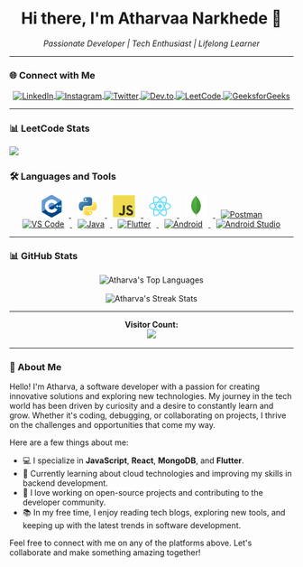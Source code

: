 <h1 align="center">Hi there, I'm Atharvaa Narkhede 👋</h1>


<p align="center">
  <em>Passionate Developer | Tech Enthusiast | Lifelong Learner</em>
</p>

---

### 🌐 Connect with Me

<p align="center">
  <a href="https://www.linkedin.com/in/atharva-narkhede-3095b024a/" target="_blank">
    <img align="center" src="https://img.icons8.com/fluent/48/000000/linkedin.png" alt="LinkedIn" height="40" width="40"/>
  </a>
  <a href="https://www.instagram.com/atharva__narkhede" target="_blank">
    <img align="center" src="https://img.icons8.com/fluent/48/000000/instagram-new.png" alt="Instagram" height="40" width="40"/>
  </a>
  <a href="https://twitter.com/AtharvaNarkhed9" target="_blank">
    <img align="center" src="https://img.icons8.com/fluent/48/000000/twitter.png" alt="Twitter" height="40" width="40"/>
  </a>
  <a href="https://dev.to/atharvanarkhede" target="_blank">
    <img align="center" src="https://media.dev.to/cdn-cgi/image/quality=100/https://dev-to-uploads.s3.amazonaws.com/uploads/logos/resized_logo_UQww2soKuUsjaOGNB38o.png" alt="Dev.to" height="40" width="40"/>
  </a>
  <a href="https://leetcode.com/u/atharva-narkhede/" target="_blank">
    <img align="center" src="https://img.icons8.com/?size=120&id=wDGo581Ea5Nf&format=png" alt="LeetCode" height="40" width="40"/>
  </a>
  <a href="https://www.geeksforgeeks.org/user/atharvahneb/" target="_blank">
    <img align="center" src="https://img.icons8.com/?size=154&id=AbQBhN9v62Ob&format=png" alt="GeeksforGeeks" height="40" width="40"/>
  </a>
</p>

---

### 📊 LeetCode Stats

![](https://leetcard.jacoblin.cool/atharva-narkhede?theme=dark&font=Syne%20Mono)

### 🛠️ Languages and Tools

<p align="center">
  <a href="https://www.w3schools.com/cpp/" target="_blank" rel="noreferrer">
    <img src="https://raw.githubusercontent.com/devicons/devicon/master/icons/cplusplus/cplusplus-original.svg" alt="C++" width="40" height="40" style="margin: 0 10px;"/>
  </a>
  <a href="https://www.python.org" target="_blank" rel="noreferrer">
    <img src="https://raw.githubusercontent.com/devicons/devicon/master/icons/python/python-original.svg" alt="Python" width="40" height="40" style="margin: 0 10px;"/>
  </a>
  <a href="https://developer.mozilla.org/en-US/docs/Web/JavaScript" target="_blank" rel="noreferrer">
    <img src="https://raw.githubusercontent.com/devicons/devicon/master/icons/javascript/javascript-original.svg" alt="JavaScript" width="40" height="40" style="margin: 0 10px;"/>
  </a>
  <a href="https://reactjs.org/" target="_blank" rel="noreferrer">
    <img src="https://raw.githubusercontent.com/devicons/devicon/master/icons/react/react-original.svg" alt="React" width="40" height="40" style="margin: 0 10px;"/>
  </a>
  <a href="https://www.mongodb.com/" target="_blank" rel="noreferrer">
    <img src="https://raw.githubusercontent.com/devicons/devicon/master/icons/mongodb/mongodb-original.svg" alt="MongoDB" width="40" height="40" style="margin: 0 10px;"/>
  </a>
  <a href="https://www.postman.com/" target="_blank" rel="noreferrer">
    <img src="https://res.cloudinary.com/postman/image/upload/t_team_logo/v1629869194/team/2893aede23f01bfcbd2319326bc96a6ed0524eba759745ed6d73405a3a8b67a8" alt="Postman" width="40" height="40" style="margin: 0 10px;"/>
  </a>
  <a href="https://code.visualstudio.com/" target="_blank" rel="noreferrer">
    <img src="https://uxwing.com/wp-content/themes/uxwing/download/brands-and-social-media/visual-studio-code-icon.png" alt="VS Code" width="40" height="40" style="margin: 0 10px;"/>
  </a>
  <a href="https://www.java.com/en/" target="_blank" rel="noreferrer">
    <img src="https://upload.wikimedia.org/wikipedia/en/3/30/Java_programming_language_logo.svg" alt="Java" width="40" height="40" style="margin: 0 10px;"/>
  </a>
  <a href="https://flutter.dev/" target="_blank" rel="noreferrer">
    <img src="https://cdn-images-1.medium.com/v2/resize:fit:1200/1*5-aoK8IBmXve5whBQM90GA.png" alt="Flutter" width="40" height="40" style="margin: 0 10px;"/>
  </a>
<a href="https://www.android.com/" target="_blank" rel="noreferrer">
    <img src="https://upload.wikimedia.org/wikipedia/commons/3/3e/Android_logo_2019.png" alt="Android" width="40" height="40" style="margin: 0 10px;"/>
  </a>
  <a href="https://developer.android.com/studio" target="_blank" rel="noreferrer">
    <img src="https://upload.wikimedia.org/wikipedia/commons/9/95/Android_Studio_Icon_3.6.svg" alt="Android Studio" width="40" height="40" style="margin: 0 10px;"/>
  </a>
</p>

---

### 📊 GitHub Stats

<p align="center">
  <img align="center" src="https://github-readme-stats.vercel.app/api/top-langs?username=atharva-narkhede&show_icons=true&locale=en&layout=compact" alt="Atharva's Top Languages" />
</p>

<p align="center">
  <img align="center" src="https://github-readme-streak-stats.herokuapp.com?user=atharva-narkhede&theme=yeblu&border_radius=5&hide_longest_streak=true" alt="Atharva's Streak Stats" />
</p>

---

<p align="center">
  <strong>Visitor Count:</strong><br>
  <img src="https://profile-counter.glitch.me/atharva-narkhede/count.svg" />
</p>

---

### 🚀 About Me

Hello! I'm Atharva, a software developer with a passion for creating innovative solutions and exploring new technologies. My journey in the tech world has been driven by curiosity and a desire to constantly learn and grow. Whether it's coding, debugging, or collaborating on projects, I thrive on the challenges and opportunities that come my way.

Here are a few things about me:
- 💻 I specialize in **JavaScript**, **React**, **MongoDB**, and **Flutter**.
- 🌱 Currently learning about cloud technologies and improving my skills in backend development.
- 🎨 I love working on open-source projects and contributing to the developer community.
- 📚 In my free time, I enjoy reading tech blogs, exploring new tools, and keeping up with the latest trends in software development.

Feel free to connect with me on any of the platforms above. Let's collaborate and make something amazing together!
